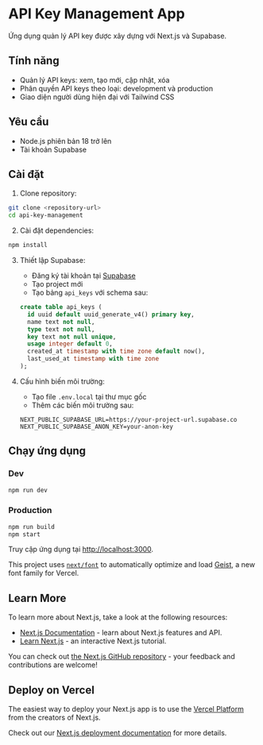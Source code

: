 # API Key Management App

Ứng dụng quản lý API key được xây dựng với Next.js và Supabase.

## Tính năng

- Quản lý API keys: xem, tạo mới, cập nhật, xóa
- Phân quyền API keys theo loại: development và production
- Giao diện người dùng hiện đại với Tailwind CSS

## Yêu cầu

- Node.js phiên bản 18 trở lên
- Tài khoản Supabase

## Cài đặt

1. Clone repository:

```bash
git clone <repository-url>
cd api-key-management
```

2. Cài đặt dependencies:

```bash
npm install
```

3. Thiết lập Supabase:

   - Đăng ký tài khoản tại [Supabase](https://supabase.com)
   - Tạo project mới
   - Tạo bảng `api_keys` với schema sau:

   ```sql
   create table api_keys (
     id uuid default uuid_generate_v4() primary key,
     name text not null,
     type text not null,
     key text not null unique,
     usage integer default 0,
     created_at timestamp with time zone default now(),
     last_used_at timestamp with time zone
   );
   ```

4. Cấu hình biến môi trường:

   - Tạo file `.env.local` tại thư mục gốc
   - Thêm các biến môi trường sau:

   ```
   NEXT_PUBLIC_SUPABASE_URL=https://your-project-url.supabase.co
   NEXT_PUBLIC_SUPABASE_ANON_KEY=your-anon-key
   ```

## Chạy ứng dụng

### Dev

```bash
npm run dev
```

### Production

```bash
npm run build
npm start
```

Truy cập ứng dụng tại [http://localhost:3000](http://localhost:3000).

This project uses [`next/font`](https://nextjs.org/docs/app/building-your-application/optimizing/fonts) to automatically optimize and load [Geist](https://vercel.com/font), a new font family for Vercel.

## Learn More

To learn more about Next.js, take a look at the following resources:

- [Next.js Documentation](https://nextjs.org/docs) - learn about Next.js features and API.
- [Learn Next.js](https://nextjs.org/learn) - an interactive Next.js tutorial.

You can check out [the Next.js GitHub repository](https://github.com/vercel/next.js) - your feedback and contributions are welcome!

## Deploy on Vercel

The easiest way to deploy your Next.js app is to use the [Vercel Platform](https://vercel.com/new?utm_medium=default-template&filter=next.js&utm_source=create-next-app&utm_campaign=create-next-app-readme) from the creators of Next.js.

Check out our [Next.js deployment documentation](https://nextjs.org/docs/app/building-your-application/deploying) for more details.
